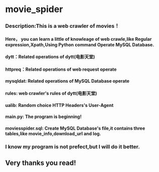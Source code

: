 # movie_spider
### Description:This is a web crawler of movies！
#### Here， you can learn a little of knowleage of web crawle,like Regular expression,Xpath,Using Python command Operate MySQL Database.
#### dytt：Related operations of  dytt(电影天堂)
#### httpreq：Related operations of web request operate
#### mysqldat: Related operations of MySQL Database operate
#### rules: web crawler's rules of  dytt(电影天堂)
#### ualib: Random choice HTTP Headers's User-Agent
#### main.py: The program is beginning!
#### moviesspider.sql: Create MySQL Database's file,it contains three tables,like movie_info,download_url and log.
### I know my program is not prefect,but I will do it better.
## Very thanks you read!
